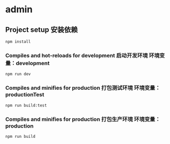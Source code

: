 # admin

## Project setup 安装依赖
```
npm install
```

### Compiles and hot-reloads for development 启动开发环境 环境变量：development
```
npm run dev
```

### Compiles and minifies for production 打包测试环境 环境变量：productionTest
```
npm run build:test
```

### Compiles and minifies for production 打包生产环境 环境变量：production
```
npm run build
```

